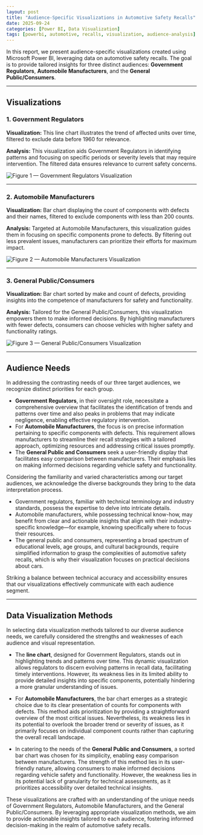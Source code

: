 ```yaml
---
layout: post
title: "Audience-Specific Visualizations in Automotive Safety Recalls"
date: 2025-09-24
categories: [Power BI, Data Visualization]
tags: [powerbi, automotive, recalls, visualization, audience-analysis]
---
```


In this report, we present audience-specific visualizations created using Microsoft Power BI, leveraging data on automotive safety recalls. The goal is to provide tailored insights for three distinct audiences: **Government Regulators**, **Automobile Manufacturers**, and the **General Public/Consumers**.  

---

## Visualizations  

### 1. Government Regulators  
**Visualization:** This line chart illustrates the trend of affected units over time, filtered to exclude data before 1960 for relevance.  

**Analysis:** This visualization aids Government Regulators in identifying patterns and focusing on specific periods or severity levels that may require intervention. The filtered data ensures relevance to current safety concerns.  

![Figure 1 — Government Regulators Visualization](https://rachkat.github.io/Rachelgoldsbury.github.io/assets/auto-recalls-1.png)

---

### 2. Automobile Manufacturers  
**Visualization:** Bar chart displaying the count of components with defects and their names, filtered to exclude components with less than 200 counts.  

**Analysis:** Targeted at Automobile Manufacturers, this visualization guides them in focusing on specific components prone to defects. By filtering out less prevalent issues, manufacturers can prioritize their efforts for maximum impact. 

![Figure 2 — Automobile Manufacturers Visualization](https://rachkat.github.io/Rachelgoldsbury.github.io/assets/auto-recalls-2.png)

---

### 3. General Public/Consumers  
**Visualization:** Bar chart sorted by make and count of defects, providing insights into the competence of manufacturers for safety and functionality.  

**Analysis:** Tailored for the General Public/Consumers, this visualization empowers them to make informed decisions. By highlighting manufacturers with fewer defects, consumers can choose vehicles with higher safety and functionality ratings.  

![Figure 3 — General Public/Consumers Visualization](https://rachkat.github.io/Rachelgoldsbury.github.io/assets/auto-recalls-3.png)

---

## Audience Needs  

In addressing the contrasting needs of our three target audiences, we recognize distinct priorities for each group.  

- **Government Regulators**, in their oversight role, necessitate a comprehensive overview that facilitates the identification of trends and patterns over time and also peaks in problems that may indicate negligence, enabling effective regulatory intervention.  
- For **Automobile Manufacturers**, the focus is on precise information pertaining to specific components with defects. This requirement allows manufacturers to streamline their recall strategies with a tailored approach, optimizing resources and addressing critical issues promptly.  
- The **General Public and Consumers** seek a user-friendly display that facilitates easy comparison between manufacturers. Their emphasis lies on making informed decisions regarding vehicle safety and functionality.  

Considering the familiarity and varied characteristics among our target audiences, we acknowledge the diverse backgrounds they bring to the data interpretation process.  

- Government regulators, familiar with technical terminology and industry standards, possess the expertise to delve into intricate details.  
- Automobile manufacturers, while possessing technical know-how, may benefit from clear and actionable insights that align with their industry-specific knowledge—for example, knowing specifically where to focus their resources.  
- The general public and consumers, representing a broad spectrum of educational levels, age groups, and cultural backgrounds, require simplified information to grasp the complexities of automotive safety recalls, which is why their visualization focuses on practical decisions about cars.  

Striking a balance between technical accuracy and accessibility ensures that our visualizations effectively communicate with each audience segment.  

---

## Data Visualization Methods  

In selecting data visualization methods tailored to our diverse audience needs, we carefully considered the strengths and weaknesses of each audience and visual representation.  

- The **line chart**, designed for Government Regulators, stands out in highlighting trends and patterns over time. This dynamic visualization allows regulators to discern evolving patterns in recall data, facilitating timely interventions. However, its weakness lies in its limited ability to provide detailed insights into specific components, potentially hindering a more granular understanding of issues.  

- For **Automobile Manufacturers**, the bar chart emerges as a strategic choice due to its clear presentation of counts for components with defects. This method aids prioritization by providing a straightforward overview of the most critical issues. Nevertheless, its weakness lies in its potential to overlook the broader trend or severity of issues, as it primarily focuses on individual component counts rather than capturing the overall recall landscape.  

- In catering to the needs of the **General Public and Consumers**, a sorted bar chart was chosen for its simplicity, enabling easy comparison between manufacturers. The strength of this method lies in its user-friendly nature, allowing consumers to make informed decisions regarding vehicle safety and functionality. However, the weakness lies in its potential lack of granularity for technical assessments, as it prioritizes accessibility over detailed technical insights.  

These visualizations are crafted with an understanding of the unique needs of Government Regulators, Automobile Manufacturers, and the General Public/Consumers. By leveraging appropriate visualization methods, we aim to provide actionable insights tailored to each audience, fostering informed decision-making in the realm of automotive safety recalls.  
